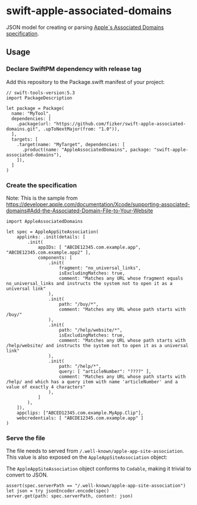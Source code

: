 # swift-apple-associated-domains

JSON model for creating or parsing [Apple´s Associated Domains specification][AAD].

## Usage

### Declare SwiftPM dependency with release tag

Add this repository to the Package.swift manifest of your project:

```
// swift-tools-version:5.3
import PackageDescription

let package = Package(
  name: "MyTool",
  dependencies: [
    .package(url: "https://github.com/fizker/swift-apple-associated-domains.git", .upToNextMajor(from: "1.0")),
  ],
  targets: [
    .target(name: "MyTarget", dependencies: [
      .product(name: "AppleAssociatedDomains", package: "swift-apple-associated-domains"),
    ]),
  ]
)
```

### Create the specification

Note: This is the sample from https://developer.apple.com/documentation/Xcode/supporting-associated-domains#Add-the-Associated-Domain-File-to-Your-Website
```
import AppleAssociatedDomains

let spec = AppleAppSiteAssociation(
	applinks: .init(details: [
		.init(
			appIDs: [ "ABCDE12345.com.example.app", "ABCDE12345.com.example.app2" ],
			components: [
				.init(
					fragment: "no_universal_links",
					isExcludingMatches: true,
					comment: "Matches any URL whose fragment equals no_universal_links and instructs the system not to open it as a universal link"
				),
				.init(
					path: "/buy/*",
					comment: "Matches any URL whose path starts with /buy/"
				),
				.init(
					path: "/help/website/*",
					isExcludingMatches: true,
					comment: "Matches any URL whose path starts with /help/website/ and instructs the system not to open it as a universal link"
				),
				.init(
					path: "/help/*",
					query: [ "articleNumber": "????" ],
					comment: "Matches any URL whose path starts with /help/ and which has a query item with name 'articleNumber' and a value of exactly 4 characters"
				),
			]
		),
	]),
	appclips: ["ABCED12345.com.example.MyApp.Clip"],
	webcredentials: [ "ABCDE12345.com.example.app" ]
)
```

### Serve the file

The file needs to served from `/.well-known/apple-app-site-association`. This value is also exposed on the  `AppleAppSiteAssociation` object:

The `AppleAppSiteAssociation` object conforms to `Codable`, making it trivial to convert to JSON.

```
assert(spec.serverPath == "/.well-known/apple-app-site-association")
let json = try jsonEncoder.encode(spec)
server.get(path: spec.serverPath, content: json)
```

[AAD]: https://developer.apple.com/documentation/Xcode/supporting-associated-domains
